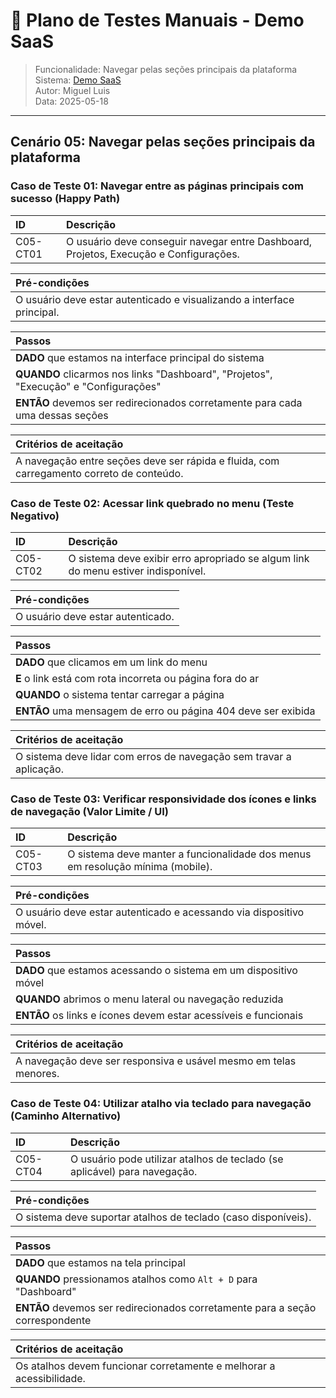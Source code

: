 # 🧪 Plano de Testes Manuais - Demo SaaS  
> Funcionalidade: Navegar pelas seções principais da plataforma  
> Sistema: [Demo SaaS](https://demo-saas.bugbug.io/)  
> Autor: Miguel Luis  
> Data: 2025-05-18  

---

## Cenário 05: Navegar pelas seções principais da plataforma

### Caso de Teste 01: Navegar entre as páginas principais com sucesso (Happy Path)

| ID       | Descrição                                                                       |
| :------- | :------------------------------------------------------------------------------ |
| C05-CT01 | O usuário deve conseguir navegar entre Dashboard, Projetos, Execução e Configurações. |

| **Pré-condições**                                                       |
| :---------------------------------------------------------------------- |
| O usuário deve estar autenticado e visualizando a interface principal. |

| **Passos**                                                              |
| :---------------------------------------------------------------------- |
| **DADO** que estamos na interface principal do sistema                  |
| **QUANDO** clicarmos nos links "Dashboard", "Projetos", "Execução" e "Configurações" |
| **ENTÃO** devemos ser redirecionados corretamente para cada uma dessas seções |

| **Critérios de aceitação**                                              |
| :---------------------------------------------------------------------- |
| A navegação entre seções deve ser rápida e fluida, com carregamento correto de conteúdo. |

### Caso de Teste 02: Acessar link quebrado no menu (Teste Negativo)

| ID       | Descrição                                                              |
| :------- | :--------------------------------------------------------------------- |
| C05-CT02 | O sistema deve exibir erro apropriado se algum link do menu estiver indisponível. |

| **Pré-condições**                                               |
| :-------------------------------------------------------------- |
| O usuário deve estar autenticado.                               |

| **Passos**                                                      |
| :-------------------------------------------------------------- |
| **DADO** que clicamos em um link do menu                       |
| **E** o link está com rota incorreta ou página fora do ar       |
| **QUANDO** o sistema tentar carregar a página                   |
| **ENTÃO** uma mensagem de erro ou página 404 deve ser exibida   |

| **Critérios de aceitação**                                      |
| :-------------------------------------------------------------- |
| O sistema deve lidar com erros de navegação sem travar a aplicação. |

### Caso de Teste 03: Verificar responsividade dos ícones e links de navegação (Valor Limite / UI)

| ID       | Descrição                                                                       |
| :------- | :------------------------------------------------------------------------------ |
| C05-CT03 | O sistema deve manter a funcionalidade dos menus em resolução mínima (mobile). |

| **Pré-condições**                                                    |
| :------------------------------------------------------------------- |
| O usuário deve estar autenticado e acessando via dispositivo móvel. |

| **Passos**                                                           |
| :------------------------------------------------------------------- |
| **DADO** que estamos acessando o sistema em um dispositivo móvel     |
| **QUANDO** abrimos o menu lateral ou navegação reduzida              |
| **ENTÃO** os links e ícones devem estar acessíveis e funcionais      |

| **Critérios de aceitação**                                           |
| :------------------------------------------------------------------- |
| A navegação deve ser responsiva e usável mesmo em telas menores.     |

### Caso de Teste 04: Utilizar atalho via teclado para navegação (Caminho Alternativo)

| ID       | Descrição                                                                |
| :------- | :------------------------------------------------------------------------ |
| C05-CT04 | O usuário pode utilizar atalhos de teclado (se aplicável) para navegação.|

| **Pré-condições**                                                |
| :--------------------------------------------------------------- |
| O sistema deve suportar atalhos de teclado (caso disponíveis).   |

| **Passos**                                                       |
| :--------------------------------------------------------------- |
| **DADO** que estamos na tela principal                           |
| **QUANDO** pressionamos atalhos como `Alt + D` para "Dashboard" |
| **ENTÃO** devemos ser redirecionados corretamente para a seção correspondente |

| **Critérios de aceitação**                                       |
| :--------------------------------------------------------------- |
| Os atalhos devem funcionar corretamente e melhorar a acessibilidade. |


